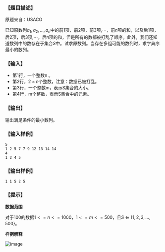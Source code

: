 ### 【题目描述】


原题来自：USACO

已知原数列$a_1,a_2,...,a_n$中的前$1$项，前$2$项，前$3$项,$\cdots$，前$n$项的和，以及后$1$项，后$2$项，后$3$项,$\cdots$，后$n$项的和，但是所有的数都被打乱了顺序。此外，我们还知道数列中的数存在于集合$S$中。试求原数列。当存在多组可能的数列时，求字典序最小的数列。

### 【输入】

 - 第1行，一个整数n 。
 - 第2行，$2 \times n$个整数，注意：数据已被打乱。
 - 第3行，一个整数m，表示S集合的大小。
 - 第4行，m个整数，表示S集合中的元素。

### 【输出】

输出满足条件的最小数列。

### 【输入样例】

```
5
1 2 5 7 7 9 12 13 14 14
4 
1 2 4 5
```

### 【输出样例】

```
1 1 5 2 5
```

### 【提示】

**数据范围**

对于$100%$的数据$1<=n<=1000$，$1<=m<=500$，且$S \in \{1,2,3,...,500\}$。

**样例解释**

![image](http://ww1.sinaimg.cn/large/0071ouepgy1g1qgka2nxsj30uy07taa8.jpg)
